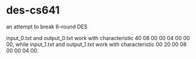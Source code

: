 # des-cs641
an attempt to break 6-round DES

input_0.txt and output_0.txt work with characteristic 40 08 00 00  04 00 00 00, while input_1.txt and output_1.txt work with characteristic 00 20 00 08  00 00 04 00.
